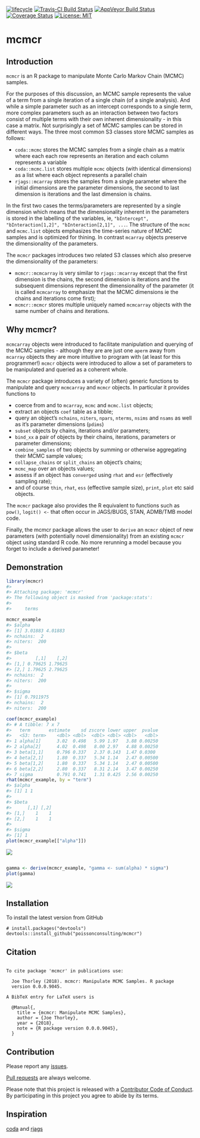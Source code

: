 
<!-- README.md is generated from README.Rmd. Please edit that file -->

[![lifecycle](https://img.shields.io/badge/lifecycle-maturing-blue.svg)](https://www.tidyverse.org/lifecycle/#maturing)
[![Travis-CI Build
Status](https://travis-ci.org/poissonconsulting/mcmcr.svg?branch=master)](https://travis-ci.org/poissonconsulting/mcmcr)
[![AppVeyor Build
Status](https://ci.appveyor.com/api/projects/status/github/poissonconsulting/mcmcr?branch=master&svg=true)](https://ci.appveyor.com/project/poissonconsulting/mcmcr)
[![Coverage
Status](https://img.shields.io/codecov/c/github/poissonconsulting/mcmcr/master.svg)](https://codecov.io/github/poissonconsulting/mcmcr?branch=master)
[![License:
MIT](https://img.shields.io/badge/License-MIT-green.svg)](https://opensource.org/licenses/MIT)

# mcmcr

## Introduction

`mcmcr` is an R package to manipulate Monte Carlo Markov Chain (MCMC)
samples.

For the purposes of this discussion, an MCMC sample represents the value
of a term from a single iteration of a single chain (of a single
analysis). And while a simple parameter such as an intercept corresponds
to a single term, more complex parameters such as an interaction between
two factors consist of multiple terms with their own inherent
dimensionality - in this case a matrix. Not surprisingly a set of MCMC
samples can be stored in different ways. The three most common S3
classes store MCMC samples as follows:

  - `coda::mcmc` stores the MCMC samples from a single chain as a matrix
    where each each row represents an iteration and each column
    represents a variable
  - `coda::mcmc.list` stores multiple `mcmc` objects (with identical
    dimensions) as a list where each object represents a parallel chain
  - `rjags::mcarray` stores the samples from a single parameter where
    the initial dimensions are the parameter dimensions, the second to
    last dimension is iterations and the last dimension is chains.

In the first two cases the terms/parameters are represented by a single
dimension which means that the dimensionality inherent in the parameters
is stored in the labelling of the variables, ie, `"bIntercept",
"bInteraction[1,2]", "bInteraction[2,1]", ...`. The structure of the
`mcmc` and `mcmc.list` objects emphasizes the time-series nature of MCMC
samples and is optimized for thining. In contrast `mcarray` objects
preserve the dimensionality of the parameters.

The `mcmcr` packages introduces two related S3 classes which also
preserve the dimensionality of the parameters:

  - `mcmcr::mcmcarray` is very similar to `rjags::mcarray` except that
    the first dimension is the chains, the second dimension is
    iterations and the subsequent dimensions represent the
    dimensionality of the parameter (it is called `mcmcarray` to
    emphasize that the MCMC dimensions ie the chains and iterations come
    first);
  - `mcmcr::mcmcr` stores multiple uniquely named `mcmcarray` objects
    with the same number of chains and iterations.

## Why mcmcr?

`mcmcarray` objects were introduced to facilitate manipulation and
querying of the MCMC samples - although they are are just one `aperm`
away from `mcarray` objects they are more intuitive to program with (at
least for this programmer\!) `mcmcr` objects were introduced to allow a
set of parameters to be manipulated and queried as a coherent whole.

The `mcmcr` package introduces a variety of (often) generic functions to
manipulate and query `mcmcarray` and `mcmcr` objects. In particular it
provides functions to

  - coerce from and to `mcarray`, `mcmc` and `mcmc.list` objects;
  - extract an objects `coef` table as a tibble;
  - query an object’s `nchains`, `niters`, `npars`, `nterms`, `nsims`
    and `nsams` as well as it’s parameter dimensions (`pdims`)
  - `subset` objects by chains, iterations and/or parameters;
  - `bind_xx` a pair of objects by their chains, iterations, parameters
    or parameter dimensions;
  - `combine_samples` of two objects by summing or otherwise aggregating
    their MCMC sample values;
  - `collapse_chains` or `split_chains` an object’s chains;
  - `mcmc_map` over an objects values;
  - assess if an object has `converged` using `rhat` and `esr`
    (effectively sampling rate);
  - and of course `thin`, `rhat`, `ess` (effective sample size),
    `print`, `plot` etc said objects.

The `mcmcr` package also provides the R equivalent to functions such as
`pow()`, `logit() <-` that often occur in JAGS/BUGS, STAN, ADMB/TMB
model code.

Finally, the mcmcr package allows the user to `derive` an `mcmcr` object
of new parameters (with potentially novel dimensionality) from an
existing `mcmcr` object using standard R code. No more rerunning a model
because you forget to include a derived parameter\!

## Demonstration

``` r
library(mcmcr)
#> 
#> Attaching package: 'mcmcr'
#> The following object is masked from 'package:stats':
#> 
#>     terms

mcmcr_example
#> $alpha
#> [1] 3.01883 4.01883
#> nchains:  2 
#> niters:  200 
#> 
#> $beta
#>         [,1]    [,2]
#> [1,] 0.79625 1.79625
#> [2,] 1.79625 2.79625
#> nchains:  2 
#> niters:  200 
#> 
#> $sigma
#> [1] 0.7911975
#> nchains:  2 
#> niters:  200

coef(mcmcr_example)
#> # A tibble: 7 x 7
#>   term       estimate    sd zscore lower upper  pvalue
#>   <S3: term>    <dbl> <dbl>  <dbl> <dbl> <dbl>   <dbl>
#> 1 alpha[1]      3.02  0.498   5.99 1.97   3.88 0.00250
#> 2 alpha[2]      4.02  0.498   8.00 2.97   4.88 0.00250
#> 3 beta[1,1]     0.796 0.337   2.37 0.143  1.47 0.0300 
#> 4 beta[2,1]     1.80  0.337   5.34 1.14   2.47 0.00500
#> 5 beta[1,2]     1.80  0.337   5.34 1.14   2.47 0.00500
#> 6 beta[2,2]     2.80  0.337   8.31 2.14   3.47 0.00250
#> 7 sigma         0.791 0.741   1.31 0.425  2.56 0.00250
rhat(mcmcr_example, by = "term")
#> $alpha
#> [1] 1 1
#> 
#> $beta
#>      [,1] [,2]
#> [1,]    1    1
#> [2,]    1    1
#> 
#> $sigma
#> [1] 1
plot(mcmcr_example[["alpha"]])
```

![](tools/README-unnamed-chunk-2-1.png)<!-- -->

``` r

gamma <- derive(mcmcr_example, "gamma <- sum(alpha) * sigma")
plot(gamma)
```

![](tools/README-unnamed-chunk-2-2.png)<!-- -->

## Installation

To install the latest version from GitHub

    # install.packages("devtools")
    devtools::install_github("poissonconsulting/mcmcr")

## Citation

``` 

To cite package 'mcmcr' in publications use:

  Joe Thorley (2018). mcmcr: Manipulate MCMC Samples. R package
  version 0.0.0.9045.

A BibTeX entry for LaTeX users is

  @Manual{,
    title = {mcmcr: Manipulate MCMC Samples},
    author = {Joe Thorley},
    year = {2018},
    note = {R package version 0.0.0.9045},
  }
```

## Contribution

Please report any
[issues](https://github.com/poissonconsulting/mcmcr/issues).

[Pull requests](https://github.com/poissonconsulting/mcmcr/pulls) are
always welcome.

Please note that this project is released with a [Contributor Code of
Conduct](CONDUCT.md). By participating in this project you agree to
abide by its terms.

## Inspiration

[coda](https://github.com/cran/coda) and
[rjags](https://github.com/cran/rjags)
